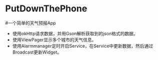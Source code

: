 # PutDownThePhone
#一个简单的天气预报App

* 	使用okHttp请求数据，并用Gson解析获取到的json格式的数据。
*  使用ViewPager显示多个城市的天气信息。
*  使用Alarmmanager定时开启Service，在Service中更新数据，然后通过Broadcast更新Widget。
